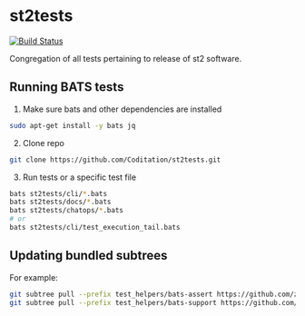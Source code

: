 # st2tests

[![Build Status](https://circleci.com/gh/Coditation/st2tests/tree/master.svg?style=shield)](https://circleci.com/gh/Coditation/st2tests)

Congregation of all tests pertaining to release of st2 software.

## Running BATS tests

1. Make sure bats and other dependencies are installed

```bash
sudo apt-get install -y bats jq
```

2. Clone repo

```bash
git clone https://github.com/Coditation/st2tests.git
```

3. Run tests or a specific test file

```bash
bats st2tests/cli/*.bats
bats st2tests/docs/*.bats
bats st2tests/chatops/*.bats
# or
bats st2tests/cli/test_execution_tail.bats
```

## Updating bundled subtrees

For example:

```bash
git subtree pull --prefix test_helpers/bats-assert https://github.com/ztombol/bats-assert.git master --squash
git subtree pull --prefix test_helpers/bats-support https://github.com/ztombol/bats-support.git master --squash
```
